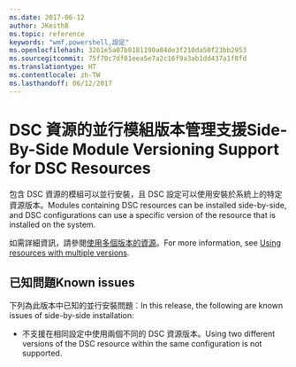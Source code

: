```yaml
---
ms.date: 2017-06-12
author: JKeithB
ms.topic: reference
keywords: "wmf,powershell,設定"
ms.openlocfilehash: 3261e5a07b8181190a04de3f210da50f23bb2953
ms.sourcegitcommit: 75f70c7df01eea5e7a2c16f9a3ab1dd437a1f8fd
ms.translationtype: HT
ms.contentlocale: zh-TW
ms.lasthandoff: 06/12/2017
---
```

# <a name="side-by-side-module-versioning-support-for-dsc-resources"></a><span data-ttu-id="4897e-102">DSC 資源的並行模組版本管理支援</span><span class="sxs-lookup"><span data-stu-id="4897e-102">Side-By-Side Module Versioning Support for DSC Resources</span></span>

<span data-ttu-id="4897e-103">包含 DSC 資源的模組可以並行安裝，且 DSC 設定可以使用安裝於系統上的特定資源版本。</span><span class="sxs-lookup"><span data-stu-id="4897e-103">Modules containing DSC resources can be installed side-by-side, and DSC configurations can use a specific version of the resource that is installed on the system.</span></span>

<span data-ttu-id="4897e-104">如需詳細資訊，請參閱[使用多個版本的資源](https://msdn.microsoft.com/powershell/dsc/sxsresource)。</span><span class="sxs-lookup"><span data-stu-id="4897e-104">For more information, see [Using resources with multiple versions](https://msdn.microsoft.com/powershell/dsc/sxsresource).</span></span>

## <a name="known-issues"></a><span data-ttu-id="4897e-105">已知問題</span><span class="sxs-lookup"><span data-stu-id="4897e-105">Known issues</span></span>

<span data-ttu-id="4897e-106">下列為此版本中已知的並行安裝問題︰</span><span class="sxs-lookup"><span data-stu-id="4897e-106">In this release, the following are known issues of side-by-side installation:</span></span>

-   <span data-ttu-id="4897e-107">不支援在相同設定中使用兩個不同的 DSC 資源版本。</span><span class="sxs-lookup"><span data-stu-id="4897e-107">Using two different versions of the DSC resource within the same configuration is not supported.</span></span>


